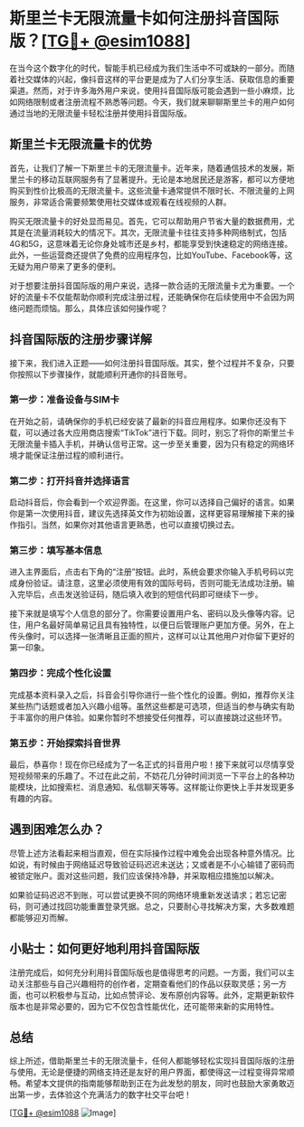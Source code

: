 # 斯里兰卡无限流量卡如何注册抖音国际版？[[TG💪+ @esim1088](https://t.me/s/esim1088)]

在当今这个数字化的时代，智能手机已经成为我们生活中不可或缺的一部分。而随着社交媒体的兴起，像抖音这样的平台更是成为了人们分享生活、获取信息的重要渠道。然而，对于许多海外用户来说，使用抖音国际版可能会遇到一些小麻烦，比如网络限制或者注册流程不熟悉等问题。今天，我们就来聊聊斯里兰卡的用户如何通过当地的无限流量卡轻松注册并使用抖音国际版。

## 斯里兰卡无限流量卡的优势

首先，让我们了解一下斯里兰卡的无限流量卡。近年来，随着通信技术的发展，斯里兰卡的移动互联网服务有了显著提升。无论是本地居民还是游客，都可以方便地购买到性价比极高的无限流量卡。这些流量卡通常提供不限时长、不限流量的上网服务，非常适合需要频繁使用社交媒体或观看在线视频的人群。

购买无限流量卡的好处显而易见。首先，它可以帮助用户节省大量的数据费用，尤其是在流量消耗较大的情况下。其次，无限流量卡往往支持多种网络制式，包括4G和5G，这意味着无论你身处城市还是乡村，都能享受到快速稳定的网络连接。此外，一些运营商还提供了免费的应用程序包，比如YouTube、Facebook等，这无疑为用户带来了更多的便利。

对于想要注册抖音国际版的用户来说，选择一款合适的无限流量卡尤为重要。一个好的流量卡不仅能帮助你顺利完成注册过程，还能确保你在后续使用中不会因为网络问题而烦恼。那么，具体应该如何操作呢？

## 抖音国际版的注册步骤详解

接下来，我们进入正题——如何注册抖音国际版。其实，整个过程并不复杂，只要你按照以下步骤操作，就能顺利开通你的抖音账号。

### 第一步：准备设备与SIM卡

在开始之前，请确保你的手机已经安装了最新的抖音应用程序。如果你还没有下载，可以通过各大应用商店搜索“TikTok”进行下载。同时，别忘了将你的斯里兰卡无限流量卡插入手机，并确认信号正常。这一步至关重要，因为只有稳定的网络环境才能保证注册过程的顺利进行。

### 第二步：打开抖音并选择语言

启动抖音后，你会看到一个欢迎界面。在这里，你可以选择自己偏好的语言。如果你是第一次使用抖音，建议先选择英文作为初始设置，这样更容易理解接下来的操作指引。当然，如果你对其他语言更熟悉，也可以直接切换过去。

### 第三步：填写基本信息

进入主界面后，点击右下角的“注册”按钮。此时，系统会要求你输入手机号码以完成身份验证。请注意，这里必须使用有效的国际号码，否则可能无法成功注册。输入完毕后，点击发送验证码，随后填入收到的短信代码即可继续下一步。

接下来就是填写个人信息的部分了。你需要设置用户名、密码以及头像等内容。记住，用户名最好简单易记且具有独特性，以便日后管理账户更加方便。另外，在上传头像时，可以选择一张清晰且正面的照片，这样可以让其他用户对你留下更好的第一印象。

### 第四步：完成个性化设置

完成基本资料录入之后，抖音会引导你进行一些个性化的设置。例如，推荐你关注某些热门话题或者加入兴趣小组等。虽然这些都是可选项，但适当的参与确实有助于丰富你的用户体验。如果你暂时不想接受任何推荐，可以直接跳过这些环节。

### 第五步：开始探索抖音世界

最后，恭喜你！现在你已经成为了一名正式的抖音用户啦！接下来就可以尽情享受短视频带来的乐趣了。不过在此之前，不妨花几分钟时间浏览一下平台上的各种功能模块，比如搜索栏、消息通知、私信聊天等等。这样能让你更快上手并发现更多有趣的内容。

## 遇到困难怎么办？

尽管上述方法看起来相当直观，但在实际操作过程中难免会出现各种意外情况。比如说，有时候由于网络延迟导致验证码迟迟未送达；又或者是不小心输错了密码而被锁定账户。面对这些问题，我们应该保持冷静，并采取相应措施加以解决。

如果验证码迟迟不到账，可以尝试更换不同的网络环境重新发送请求；若忘记密码，则可通过找回功能重置登录凭据。总之，只要耐心寻找解决方案，大多数难题都能够迎刃而解。

## 小贴士：如何更好地利用抖音国际版

注册完成后，如何充分利用抖音国际版也是值得思考的问题。一方面，我们可以主动关注那些与自己兴趣相符的创作者，定期查看他们的作品以获取灵感；另一方面，也可以积极参与互动，比如点赞评论、发布原创内容等。此外，定期更新软件版本也是非常必要的，因为它不仅包含性能优化，还可能带来新的实用特性。

## 总结

综上所述，借助斯里兰卡的无限流量卡，任何人都能够轻松实现抖音国际版的注册与使用。无论是便捷的网络支持还是友好的用户界面，都使得这一过程变得异常顺畅。希望本文提供的指南能够帮助到正在为此发愁的朋友，同时也鼓励大家勇敢迈出第一步，去体验这个充满活力的数字社交平台吧！

[[TG💪+ @esim1088](https://t.me/s/esim1088) ![Image](https://i.postimg.cc/4NQfJmqS/Snipaste-2025-05-13-00-14-12.png)]